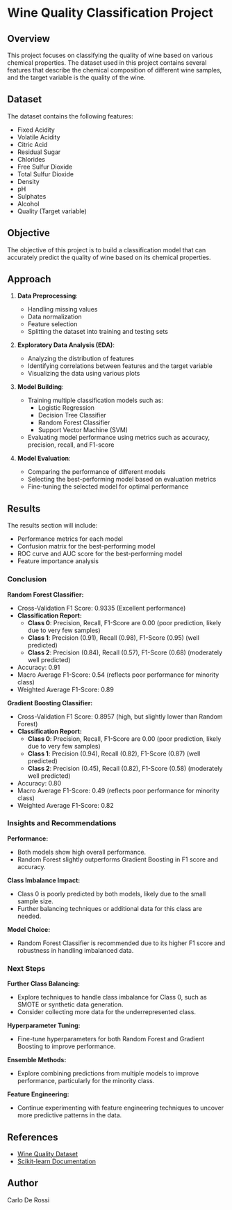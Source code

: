 # Wine Quality Classification Project

## Overview

This project focuses on classifying the quality of wine based on various chemical properties. The dataset used in this project contains several features that describe the chemical composition of different wine samples, and the target variable is the quality of the wine.

## Dataset

The dataset contains the following features:
- Fixed Acidity
- Volatile Acidity
- Citric Acid
- Residual Sugar
- Chlorides
- Free Sulfur Dioxide
- Total Sulfur Dioxide
- Density
- pH
- Sulphates
- Alcohol
- Quality (Target variable)

## Objective

The objective of this project is to build a classification model that can accurately predict the quality of wine based on its chemical properties.

## Approach

1. **Data Preprocessing**:
   - Handling missing values
   - Data normalization
   - Feature selection
   - Splitting the dataset into training and testing sets

2. **Exploratory Data Analysis (EDA)**:
   - Analyzing the distribution of features
   - Identifying correlations between features and the target variable
   - Visualizing the data using various plots

3. **Model Building**:
   - Training multiple classification models such as:
     - Logistic Regression
     - Decision Tree Classifier
     - Random Forest Classifier
     - Support Vector Machine (SVM)
   - Evaluating model performance using metrics such as accuracy, precision, recall, and F1-score

4. **Model Evaluation**:
   - Comparing the performance of different models
   - Selecting the best-performing model based on evaluation metrics
   - Fine-tuning the selected model for optimal performance

## Results

The results section will include:
- Performance metrics for each model
- Confusion matrix for the best-performing model
- ROC curve and AUC score for the best-performing model
- Feature importance analysis

### Conclusion

**Random Forest Classifier:**
- Cross-Validation F1 Score: 0.9335 (Excellent performance)
- **Classification Report:**
  - **Class 0**: Precision, Recall, F1-Score are 0.00 (poor prediction, likely due to very few samples)
  - **Class 1**: Precision (0.91), Recall (0.98), F1-Score (0.95) (well predicted)
  - **Class 2**: Precision (0.84), Recall (0.57), F1-Score (0.68) (moderately well predicted)
- Accuracy: 0.91
- Macro Average F1-Score: 0.54 (reflects poor performance for minority class)
- Weighted Average F1-Score: 0.89

**Gradient Boosting Classifier:**
- Cross-Validation F1 Score: 0.8957 (high, but slightly lower than Random Forest)
- **Classification Report:**
  - **Class 0**: Precision, Recall, F1-Score are 0.00 (poor prediction, likely due to very few samples)
  - **Class 1**: Precision (0.94), Recall (0.82), F1-Score (0.87) (well predicted)
  - **Class 2**: Precision (0.45), Recall (0.82), F1-Score (0.58) (moderately well predicted)
- Accuracy: 0.80
- Macro Average F1-Score: 0.49 (reflects poor performance for minority class)
- Weighted Average F1-Score: 0.82

### Insights and Recommendations

**Performance:**
- Both models show high overall performance.
- Random Forest slightly outperforms Gradient Boosting in F1 score and accuracy.

**Class Imbalance Impact:**
- Class 0 is poorly predicted by both models, likely due to the small sample size.
- Further balancing techniques or additional data for this class are needed.

**Model Choice:**
- Random Forest Classifier is recommended due to its higher F1 score and robustness in handling imbalanced data.

### Next Steps

**Further Class Balancing:**
- Explore techniques to handle class imbalance for Class 0, such as SMOTE or synthetic data generation.
- Consider collecting more data for the underrepresented class.

**Hyperparameter Tuning:**
- Fine-tune hyperparameters for both Random Forest and Gradient Boosting to improve performance.

**Ensemble Methods:**
- Explore combining predictions from multiple models to improve performance, particularly for the minority class.

**Feature Engineering:**
- Continue experimenting with feature engineering techniques to uncover more predictive patterns in the data.


## References

- [Wine Quality Dataset](https://archive.ics.uci.edu/ml/datasets/wine+quality)
- [Scikit-learn Documentation](https://scikit-learn.org/stable/documentation.html)

## Author

Carlo De Rossi
